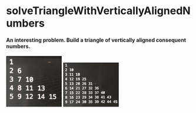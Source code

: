 # solveTriangleWithVerticallyAlignedNumbers

#### An interesting problem. Build a triangle of vertically aligned consequent numbers.
<div display=inline-block width=100% display=flex flex-wrap=wrap align-content=center>
  <img src="examples/exampleIMG_7989.JPG" width=30%>
  <img src="examples/exampleIMG_1859.JPG" width=30%>
</div>
